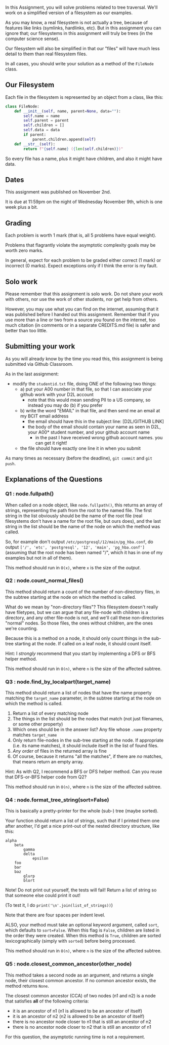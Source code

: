 

In this Assignment, you will solve problems related to tree traversal.  We'll work on a simplified version of a filesystem as our examples.

As you may know, a real filesystem is not actually a tree, because of features like links (symlinks, hardlinks, etc).  But in this assignment you can ignore that; our filesystems in this assignment will truly be trees (in the computer science sense).

Our filesystem will also be simplified in that our "files" will have much less detail to them than real filesystem files.


In all cases, you should write your solution as a method of the `FileNode` class.


## Our Filesystem


Each file in the filesystem is represented by an object from a class, like this:

```python
class FileNode:
    def __init__(self, name, parent=None, data=""):
        self.name = name
        self.parent = parent
        self.children = []
        self.data = data
        if parent:
            parent.children.append(self)
    def __str__(self):
        return f"{self.name} ({len(self.children)})"
```

So every file has a name, plus it might have children, and also it might have data.


## Dates

This assignment was published on November 2nd.

It is due at 11:59pm on the night of Wednesday November 9th, which is one week plus a bit.

## Grading

Each problem is worth 1 mark (that is, all 5 problems have equal weight).

Problems that flagrantly violate the asymptotic complexity goals may be worth zero marks.

In general, expect for each problem to be graded either correct (1 mark) or incorrect (0 marks).  Expect exceptions only if I think the error is my fault.

## Solo work

Please remember that this assignment is solo work.  Do not share your work with others, nor use the work of other students, nor get help from others.

However, you may use what you can find on the internet, assuming that it was published before I handed out this assignment.  Remember that if you use more than a line or two from a source you found on the internet, too much citation (in comments or in a separate CREDITS.md file) is safer and better than too little.

## Submitting your work

As you will already know by the time you read this, this assignment is being submitted via Github Classroom.



As in the last assignment:

* modify the `studentid.txt` file, doing ONE of the following two things:
    * a) put your A00 number in that file, so that I can associate your github work with your D2L account
        * note that this would mean sending PII to a US company, so instead you may do (b) if you prefer
    * b) write the word "EMAIL" in that file, and then send me an email at my BCIT email address
        * the email should have this in the subject line:   [D2L/GITHUB LINK]
        * the body of the email should contain your name as seen in D2L, your A00* student number, and your github account name
            * in the past I have received wrong github account names.  you can get it right!
    * the file should have exactly one line it in when you submit

As many times as necessary (before the deadline), `git commit` and `git push`.


## Explanations of the Questions


### Q1 : node.fullpath()

When called on a node object, like `node.fullpath()`, this returns an array of strings, representing the path from the root to the named file.  The first string in the list obviously should be the name of the root file (real filesystems don't have a name for the root file, but ours does), and the last string in the list should be the name of the node on which the method was called.

So, for example don't output `/etc/postgresql/12/main/pg_hba.conf`, do output `['/', 'etc', 'postgresql', '12', 'main', 'pg_hba.conf']` (assuming that the root node has been named "/", which it has in one of my examples but not in all of them).

This method should run in `O(x)`, where `x` is the size of the *output*.


### Q2 : node.count_normal_files()

This method should return a count of the number of non-directory files, in the subtree starting at the node on which the method is called.

What do we mean by "non-directory files"?  This filesystem doesn't really have filetypes, but we can argue that any file-node with children is a directory, and any other file-node is not, and we'll call these non-directories "normal" nodes.  So those files, the ones without children, are the ones we're counting.

Because this is a method on a node, it should only count things in the sub-tree starting at the node.  If called on a leaf node, it should count itself.

Hint: I *strongly* recommend that you start by implementing a DFS or BFS helper method.

This method should run in `O(n)`, where `n` is the size of the affected subtree.


### Q3 : node.find_by_localpart(target_name)

This method should return a list of nodes that have the name property matching the `target_name` parameter, in the subtree starting at the node on which the method is called.

1. Return a list of every matching node
2. The things in the list should be the nodes that match (not just filenames, or some other property)
3. Which ones should be in the answer list?  Any file whose `.name` property matches `target_name`
4. Only return file-nodes in the sub-tree starting at the node.  If appropriate (i.e. its name matches), it should include itself in the list of found files.
5. *Any order* of files in the returned array is fine
6. Of course, because it returns "all the matches", if there are *no* matches, that means return an empty array.

Hint: As with Q2, I recommend a BFS or DFS helper method.  Can you reuse that DFS-or-BFS helper code from Q2?

This method should run in `O(n)`, where `n` is the size of the affected subtree.


### Q4 : node.format_tree_string(sort=False)

This is basically a pretty-printer for the whole (sub-) tree (maybe sorted).

Your function should return a list of strings, such that if I printed them one after another, I'd get a nice print-out of the nested directory structure, like this:

```
alpha
    beta
        gamma
        delta
            epsilon
    foo
    bar
    baz
        glurp
        blort
```

Note!   Do not print out yourself, the tests will fail!  Return a list of string so that someone else could print it out!

(To test it, I do `print('\n'.join(list_of_strings))`)

Note that there are four spaces per indent level.

ALSO, your method must take an optional keyword argument, called `sort`, which defaults to `sort=False`.  When this flag is `False`, children are listed in the order they were created.  When this method is `True`, children are sorted lexicographically (simply with `sorted`) before being processed.

This method should run in `O(n)`, where `n` is the size of the affected subtree.


### Q5 : node.closest_common_ancestor(other_node)

This method takes a second node as an argument, and returns a single node, their closest common ancestor.  If no common ancestor exists, the method returns `None`.

The closest common ancestor (CCA) of two nodes (n1 and n2) is a node that satisfies **all** of the following criteria:
* it is an ancestor of n1 (n1 is allowed to be an ancestor of itself)
* it is an ancestor of n2 (n2 is allowed to be an ancestor of itself)
* there is no ancestor node closer to n1 that is still an ancestor of n2
* there is no ancestor node closer to n2 that is still an ancestor of n1

For this question, the asymptotic running time is not a requirement.